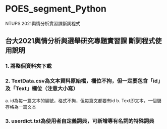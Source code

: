 # POES_segment_Python
NTUPS 2021輿情分析實習課斷詞程式

## 台大2021輿情分析與選舉研究專題實習課 斷詞程式使用說明
### 1. 將整個資料夾下載
### 2. TextData.csv為文本資料原始檔，欄位不拘，但一定要包含「id」及「Text」欄位（注意大小寫）
a. id為每一篇文本的編號，格式不拘，但每篇文都要有id
b. Text即文本，一個儲存格為一篇文本

### 3. userdict.txt為使用者自定義詞典，可新增專有名詞的特殊詞典


